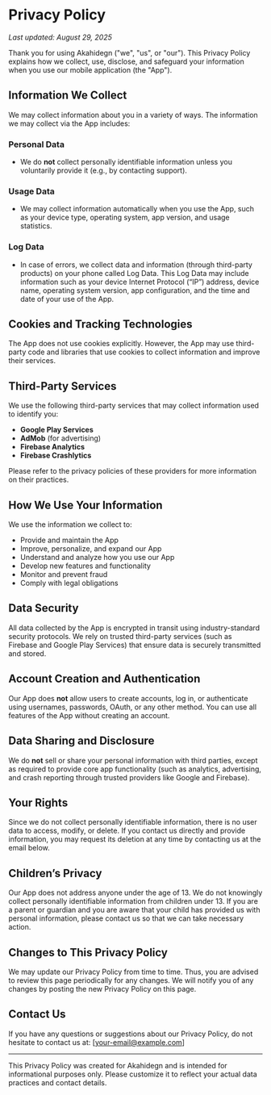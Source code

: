 # Privacy Policy

_Last updated: August 29, 2025_

Thank you for using Akahidegn ("we", "us", or "our"). This Privacy Policy explains how we collect, use, disclose, and safeguard your information when you use our mobile application (the "App").

## Information We Collect

We may collect information about you in a variety of ways. The information we may collect via the App includes:

### Personal Data
- We do **not** collect personally identifiable information unless you voluntarily provide it (e.g., by contacting support).

### Usage Data
- We may collect information automatically when you use the App, such as your device type, operating system, app version, and usage statistics.

### Log Data
- In case of errors, we collect data and information (through third-party products) on your phone called Log Data. This Log Data may include information such as your device Internet Protocol (“IP”) address, device name, operating system version, app configuration, and the time and date of your use of the App.

## Cookies and Tracking Technologies

The App does not use cookies explicitly. However, the App may use third-party code and libraries that use cookies to collect information and improve their services.

## Third-Party Services

We use the following third-party services that may collect information used to identify you:
- **Google Play Services**
- **AdMob** (for advertising)
- **Firebase Analytics**
- **Firebase Crashlytics**

Please refer to the privacy policies of these providers for more information on their practices.

## How We Use Your Information

We use the information we collect to:
- Provide and maintain the App
- Improve, personalize, and expand our App
- Understand and analyze how you use our App
- Develop new features and functionality
- Monitor and prevent fraud
- Comply with legal obligations

## Data Security

All data collected by the App is encrypted in transit using industry-standard security protocols. We rely on trusted third-party services (such as Firebase and Google Play Services) that ensure data is securely transmitted and stored.

## Account Creation and Authentication

Our App does **not** allow users to create accounts, log in, or authenticate using usernames, passwords, OAuth, or any other method. You can use all features of the App without creating an account.

## Data Sharing and Disclosure

We do **not** sell or share your personal information with third parties, except as required to provide core app functionality (such as analytics, advertising, and crash reporting through trusted providers like Google and Firebase).

## Your Rights

Since we do not collect personally identifiable information, there is no user data to access, modify, or delete. If you contact us directly and provide information, you may request its deletion at any time by contacting us at the email below.

## Children’s Privacy

Our App does not address anyone under the age of 13. We do not knowingly collect personally identifiable information from children under 13. If you are a parent or guardian and you are aware that your child has provided us with personal information, please contact us so that we can take necessary action.

## Changes to This Privacy Policy

We may update our Privacy Policy from time to time. Thus, you are advised to review this page periodically for any changes. We will notify you of any changes by posting the new Privacy Policy on this page.

## Contact Us

If you have any questions or suggestions about our Privacy Policy, do not hesitate to contact us at: [your-email@example.com]

---

This Privacy Policy was created for Akahidegn and is intended for informational purposes only. Please customize it to reflect your actual data practices and contact details.
